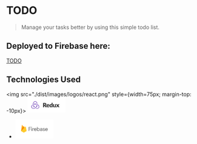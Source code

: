 # TODO
> Manage your tasks better by using this simple todo list.

## Deployed to Firebase here:
[TODO](https://todo-90790.firebaseapp.com/)



## Technologies Used
<img src="./dist/images/logos/react.png" style={width=75px; margin-top: -10px}> <img src="./dist/images/logos/redux.png" width="100">
* <img src="./dist/images/logos/firebase.png" width="100">
